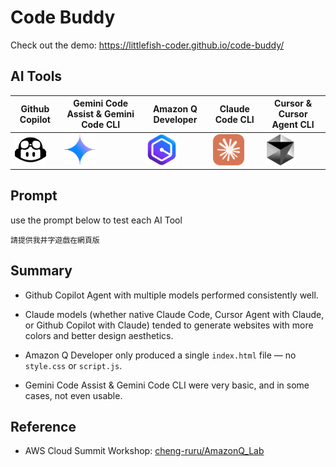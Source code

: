 # Code Buddy

Check out the demo:
https://littlefish-coder.github.io/code-buddy/

## AI Tools
| Github Copilot | Gemini Code Assist & Gemini Code CLI | Amazon Q Developer | Claude Code CLI | Cursor & Cursor Agent CLI|
|----------------|--------------------|---------------------|-----------------|-----------------|
| <img src="./src/github_copilot.png" alt="GitHub Copilot" width="50" /> | <img src="./src/gemini_code_assist.png" alt="Gemini Code Assist" width="50" /> | <img src="./src/amazon_q_developer.png" alt="Amazon Q Developer" width="50" /> | <img src="./src/claude_code_cli.png" alt="Claude Code CLI" width="50" /> | <img src="./src/cursor.png" alt="Cursor" width="50" /> |

## Prompt

use the prompt below to test each AI Tool
```
請提供我井字遊戲在網頁版
```

## Summary

- Github Copilot Agent with multiple models performed consistently well.

- Claude models (whether native Claude Code, Cursor Agent with Claude, or Github Copilot with Claude) tended to generate websites with more colors and better design aesthetics.

- Amazon Q Developer only produced a single `index.html` file — no `style.css` or `script.js`.

- Gemini Code Assist & Gemini Code CLI were very basic, and in some cases, not even usable.

## Reference
- AWS Cloud Summit Workshop: [cheng-ruru/AmazonQ_Lab](https://github.com/cheng-ruru/AmazonQ_Lab)